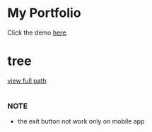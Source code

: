 # My Portfolio



Click the demo <a href="https://poisk-ls-delta.vercel.app" target="_blank" >here</a>.

# tree
<a href="https://github.com/poisk-ls/My-Portfolio/blob/master/poisk-ls.xml" target="_black">view full path</a>

#
### NOTE
- the exit button not work only on mobile app
#
